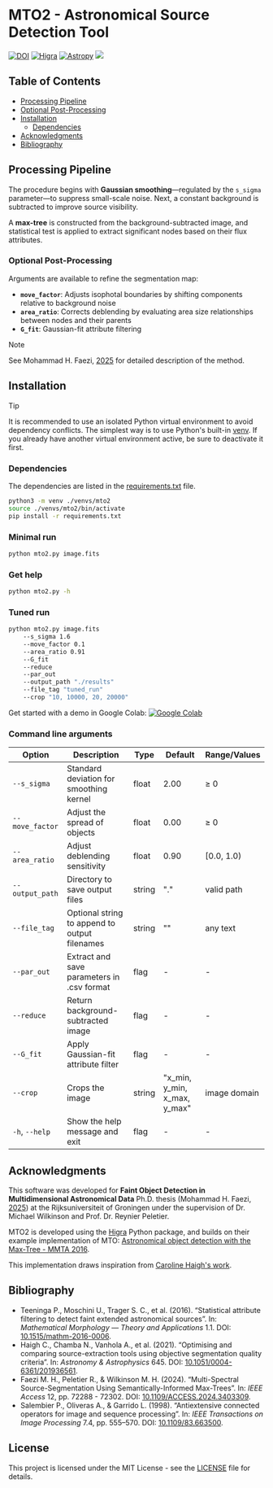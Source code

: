 # MTO2 - Astronomical Source Detection Tool

[![DOI](https://img.shields.io/badge/DOI-10.1515/mathm-blue.svg)](https://doi.org/10.1515/mathm-2016-0006)
[![Higra](https://img.shields.io/badge/Powered%20by-Higra-green.svg)](https://higra.readthedocs.io/)
[![Astropy](https://img.shields.io/badge/powered%20by-Astropy-orange.svg)](https://www.astropy.org/)
<a href="https://github.com/m-faezi/MTO2/blob/main/CONTRIBUTING.md" alt="contributions welcome"><img src="https://img.shields.io/badge/contributions-welcome-brightgreen.svg"/></a>

<!-- omit in toc -->
## Table of Contents

- [Processing Pipeline](#processing-pipeline)
- [Optional Post-Processing](#optional-post-processing)
- [Installation](#installation)
  - [Dependencies](#dependencies)
- [Acknowledgments](#acknowledgments)
- [Bibliography](#bibliography)


## Processing Pipeline

The procedure begins with **Gaussian smoothing**—regulated by the `s_sigma` parameter—to suppress small-scale noise. Next, a constant background is subtracted to improve source visibility. 

A **max-tree** is constructed from the background-subtracted image, and statistical test is applied to extract significant nodes based on their flux attributes.

### Optional Post-Processing

Arguments are available to refine the segmentation map:

- **`move_factor`**: Adjusts isophotal boundaries by shifting components relative to background noise  
- **`area_ratio`**: Corrects deblending by evaluating area size relationships between nodes and their parents
- **`G_fit`**: Gaussian-fit attribute filtering

> [!NOTE]
> See Mohammad H. Faezi, [2025](#4) for detailed description of the method.

##  Installation

> [!TIP]
> It is recommended to use an isolated Python virtual environment to avoid dependency conflicts. The simplest way is to use Python's built-in [venv](https://docs.python.org/3/library/venv.html). If you already have another virtual environment active, be sure to deactivate it first.



### Dependencies

The dependencies are listed in the [requirements.txt](requirements.txt) file.

```bash
python3 -m venv ./venvs/mto2
source ./venvs/mto2/bin/activate
pip install -r requirements.txt
```
### Minimal run
```bash
python mto2.py image.fits
```

### Get help
```bash
python mto2.py -h
```

### Tuned run
```bash
python mto2.py image.fits
    --s_sigma 1.6 
    --move_factor 0.1 
    --area_ratio 0.91  
    --G_fit 
    --reduce 
    --par_out 
    --output_path "./results" 
    --file_tag "tuned_run"
    --crop "10, 10000, 20, 20000"
```

Get started with a demo in Google Colab:
[![Google Colab](https://colab.research.google.com/assets/colab-badge.svg)](https://colab.research.google.com/drive/1yjNcUJwqliQEY0N7AYLkUD2QrubqkAzc?usp=sharing)


### Command line arguments

<small>

| Option          | Description                                   | Type   | Default                      | Range/Values |
|-----------------|-----------------------------------------------|--------|------------------------------|--------------|
| `--s_sigma`     | Standard deviation for smoothing kernel       | float  | 2.00                         | ≥ 0          |
| `--move_factor` | Adjust the spread of objects                  | float  | 0.00                         | ≥ 0          |
| `--area_ratio`  | Adjust deblending sensitivity                 | float  | 0.90                         | [0.0, 1.0)   |
| `--output_path` | Directory to save output files                | string | "."                          | valid path   |
| `--file_tag`    | Optional string to append to output filenames | string | ""                           | any text     |
| `--par_out`     | Extract and save parameters in .csv format    | flag   | -                            | -            |
| `--reduce`      | Return background-subtracted image            | flag   | -                            | -            |
| `--G_fit`       | Apply Gaussian-fit attribute filter           | flag   | -                            | -            |
| `--crop`        | Crops the image                               | string | "x_min, y_min, x_max, y_max" | image domain |
| `-h`, `--help`  | Show the help message and exit                | flag   | -                            | -            |

</small>

## Acknowledgments

This software was developed for **Faint Object Detection in Multidimensional Astronomical Data** Ph.D. thesis (Mohammad H. Faezi, [2025](#4)) at the Rijksuniversiteit of Groningen under the supervision of Dr. Michael Wilkinson and Prof. Dr. Reynier Peletier.

MTO2 is developed using the [Higra](https://github.com/higra/Higra) Python package, and builds on their example implementation of MTO: [Astronomical object detection with the Max-Tree - MMTA 2016](https://higra.readthedocs.io/en/stable/notebooks.html#illustrative-applications-from-scientific-papers).

This implementation draws inspiration from [Caroline Haigh's work](https://github.com/CarolineHaigh/mtobjects).

## Bibliography

- <a id="1">Teeninga P., Moschini U., Trager S. C., et al. (2016). “Statistical attribute filtering to detect faint extended astronomical sources”. In: *Mathematical Morphology &mdash; Theory and Applications* 1.1. DOI: [10.1515/mathm-2016-0006](https://doi.org/10.1515/mathm-2016-0006).</a>
- <a id="2">Haigh C., Chamba N., Vanhola A., et al. (2021). “Optimising and comparing source-extraction tools using objective segmentation quality criteria”. In: *Astronomy & Astrophysics* 645. DOI: [10.1051/0004-6361/201936561](https://doi.org/10.1051/0004-6361/201936561).</a>
- <a id="3">Faezi M. H., Peletier R., & Wilkinson M. H. (2024). “Multi-Spectral Source-Segmentation Using Semantically-Informed Max-Trees”. In: *IEEE Access* 12, pp. 72288 - 72302. DOI: [10.1109/ACCESS.2024.3403309](https://doi.org/10.1109/ACCESS.2024.3403309).</a>
- <a id="4">Salembier P., Oliveras A., & Garrido L. (1998). “Antiextensive connected operators for image and sequence processing”. In: *IEEE Transactions on Image Processing* 7.4, pp. 555–570. DOI: [10.1109/83.663500](https://doi.org/10.1109/83.663500).</a>

## License

This project is licensed under the MIT License - see the [LICENSE](LICENSE) file for details.

